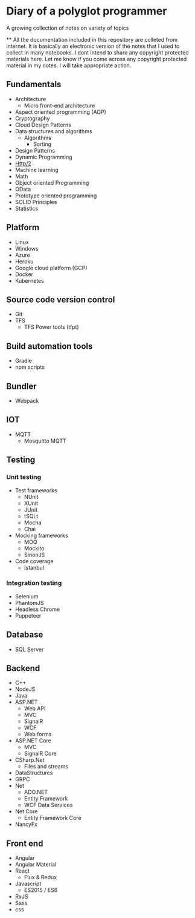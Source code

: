 # Diary of a polyglot programmer

A growing collection of notes on variety of topics

** All the documentation included in this repository are colleted from internet. It is basically an electronic version of the notes that I used to collect in many notebooks. I dont intend to share any copyright protected materials here. Let me know if you come across any copyright protected material in my notes. I will take appropriate action. 

## Fundamentals
 
* Architecture
  * Micro front-end architecture
* Aspect oriented programming (AOP)
* Cryptography
* Cloud Design Patterns
* Data structures and algorithms
  * Algorithms 
    * Sorting
* Design Patterns
* Dynamic Programming
* [Http/2](/http-2/readme.md)
* Machine learning
* Math
* Object oriented Programming
* OData
* Prototype oriented programming
* SOLID Principles
* Statistics
 
## Platform

* Linux
* Windows
* Azure
* Heroku
* Google cloud platform (GCP)
* Docker
* Kubernetes

## Source code version control

* Git
* TFS
  * TFS Power tools (tfpt)

## Build automation tools

* Gradle
* npm scripts

## Bundler

* Webpack

## IOT

* MQTT
  * Mosquitto MQTT

## Testing

### Unit testing

* Test frameworks
  * NUnit
  * XUnit
  * JUnit
  * tSQLt
  * Mocha
  * Chai
* Mocking frameworks
  * MOQ
  * Mockito
  * SinonJS
* Code coverage
  * Istanbul

### Integration testing
  
* Selenium
* PhantomJS
* Headless Chrome
* Puppeteer

## Database

* SQL Server

## Backend

* C++
* NodeJS
* Java
* ASP.NET
  * Web API
  * MVC
  * SignalR
  * WCF
  * Web forms
* ASP.NET Core
  * MVC
  * SignalR Core
* CSharp.Net 
  * Files and streams
* DataStructures
* GRPC
* Net
  * ADO.NET
  * Entity Framework
  * WCF Data Services
* Net Core
  * Entity Framework Core
* NancyFx

## Front end

* Angular
* Angular Material
* React
  * Flux & Redux
* Javascript 
  * ES2015 / ES6
* RxJS
* Sass
* css
